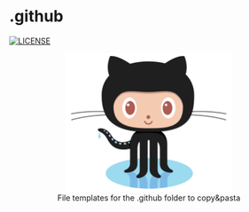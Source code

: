 .github
===
[![LICENSE](https://img.shields.io/github/license/timo-reymann/.github)](https://github.com/timo-reymann/.github/blob/main/LICENSE)


<p align="center">
	<img width="300" src=".github/images/logo.webp">
    <br />
    File templates for the .github folder to copy&amp;pasta 
</p>



